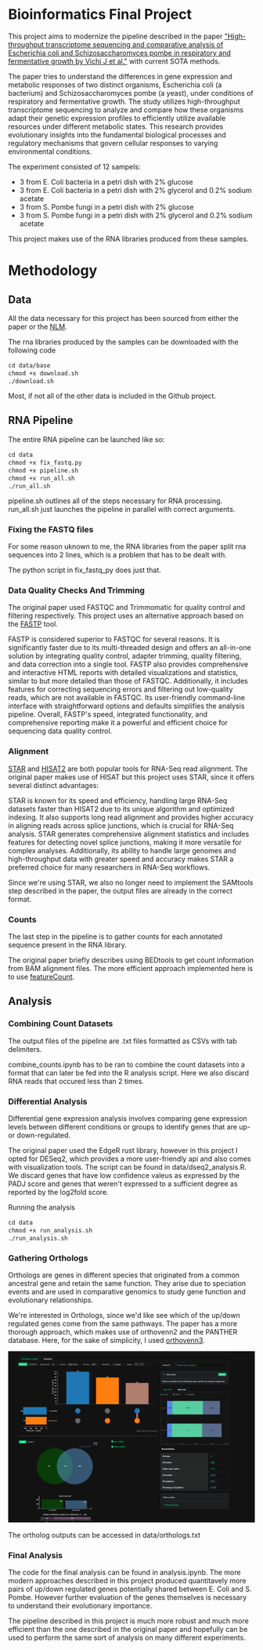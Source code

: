 # Bioinformatics Final Project

This project aims to modernize the pipeline described in the paper ["High-throughput transcriptome sequencing and comparative analysis of Escherichia coli and Schizosaccharomyces pombe in respiratory and fermentative growth by Vichi J et al."](https://www.ncbi.nlm.nih.gov/pmc/articles/PMC7968713/) with current SOTA methods.

The paper tries to understand the differences in gene expression and metabolic responses of two distinct organisms, Escherichia coli (a bacterium) and Schizosaccharomyces pombe (a yeast), under conditions of respiratory and fermentative growth. The study utilizes high-throughput transcriptome sequencing to analyze and compare how these organisms adapt their genetic expression profiles to efficiently utilize available resources under different metabolic states. This research provides evolutionary insights into the fundamental biological processes and regulatory mechanisms that govern cellular responses to varying environmental conditions.

The experiment consisted of 12 sampels:
- 3 from E. Coli bacteria in a petri dish with 2% glucose
- 3 from E. Coli bacteria in a petri dish with 2% glycerol and 0.2% sodium acetate
- 3 from S. Pombe fungi in a petri dish with 2% glucose
- 3 from S. Pombe fungi in a petri dish with 2% glycerol and 0.2% sodium acetate

This project makes use of the RNA libraries produced from these samples.

# Methodology
## Data
All the data necessary for this project has been sourced from either the paper or the [NLM](https://www.ncbi.nlm.nih.gov/).

The rna libraries produced by the samples can be downloaded with the following code

    cd data/base
    chmod +x download.sh
    ./download.sh

Most, if not all of the other data is included in the Github project.
## RNA Pipeline

The entire RNA pipeline can be launched like so:

    cd data
    chmod +x fix_fastq.py
    chmod +x pipeline.sh
    chmod +x run_all.sh
    ./run_all.sh

pipeline.sh outlines all of the steps necessary for RNA processing. run_all.sh just launches the pipeline in parallel with correct arguments.

### Fixing the FASTQ files
For some reason uknown to me, the RNA libraries from the paper split rna sequences into 2 lines, which is a problem that has to be dealt with.

The python script in fix_fastq_py does just that.

### Data Quality Checks And Trimming
The original paper used FASTQC and Trimmomatic for quality control and filtering respectively.
This project uses an alternative approach based on the [FASTP](https://github.com/OpenGene/fastp) tool.

FASTP is considered superior to FASTQC for several reasons. It is significantly faster due to its multi-threaded design and offers an all-in-one solution by integrating quality control, adapter trimming, quality filtering, and data correction into a single tool. FASTP also provides comprehensive and interactive HTML reports with detailed visualizations and statistics, similar to but more detailed than those of FASTQC. Additionally, it includes features for correcting sequencing errors and filtering out low-quality reads, which are not available in FASTQC. Its user-friendly command-line interface with straightforward options and defaults simplifies the analysis pipeline. Overall, FASTP's speed, integrated functionality, and comprehensive reporting make it a powerful and efficient choice for sequencing data quality control.

### Alignment

[STAR](https://github.com/alexdobin/STAR) and [HISAT2](https://daehwankimlab.github.io/hisat2/) are both popular tools for RNA-Seq read alignment. The original paper makes use of HISAT but 
this project uses STAR, since it offers several distinct advantages:

STAR is known for its speed and efficiency, handling large RNA-Seq datasets faster than HISAT2 
due to its unique algorithm and optimized indexing. It also supports long read alignment and provides higher accuracy in aligning reads across splice junctions, which is crucial for RNA-Seq analysis. STAR generates comprehensive alignment statistics and includes features for detecting novel splice junctions, making it more versatile for complex analyses. Additionally, its ability to handle large genomes and high-throughput data with greater speed and accuracy makes STAR a preferred choice for many researchers in RNA-Seq workflows.

Since we're using STAR, we also no longer need to implement the SAMtools step described in the paper, the output files are already in the correct format.

### Counts
The last step in the pipeline is to gather counts for each annotated sequence present in the RNA library.

The original paper briefly describes using BEDtools to get count information from BAM alignment files. The more efficient approach implemented here is to use [featureCount](https://rnnh.github.io/bioinfo-notebook/docs/featureCounts.html).

## Analysis 
### Combining Count Datasets

The output files of the pipeline are .txt files formatted as CSVs with tab delimiters. 

combine_counts.ipynb has to be ran to combine the count datasets into a format that can later be fed into the R analysis script. Here we also discard RNA reads that occured less than 2 times.

### Differential Analysis

Differential gene expression analysis involves comparing gene expression levels between different conditions or groups to identify genes that are up- or down-regulated.

The original paper used the EdgeR rust library, however in this project I opted for DESeq2, which provides a more user-friendly api and also comes with visualization tools. The script can be found in data/dseq2_analysis.R. We discard genes that have low confidence valeus as expressed by the PADJ score and genes that weren't expressed to a sufficient degree as reported by the log2fold score.

Running the analysis

    cd data
    chmod +x run_analysis.sh
    ./run_analysis.sh

### Gathering Orthologs 

Orthologs are genes in different species that originated from a common ancestral gene and retain the same function. They arise due to speciation events and are used in comparative genomics to study gene function and evolutionary relationships.

We're interested in Orthologs, since we'd like see which of the up/down regulated genes come from the same pathways. The paper has a more thorough approach, which makes use of orthovenn2 and the PANTHER database. Here, for the sake of simplicity, I used [orthovenn3](https://orthovenn3.bioinfotoolkits.net/).

![Orthovenn Diagram](data/orthovenn3.png)

The ortholog outputs can be accessed in data/orthologs.txt

### Final Analysis

The code for the final analysis can be found in analysis.ipynb. The more modern approaches described in this project produced quantitavely more pairs of up/down regulated genes potentially shared between E. Coli and S. Pombe. However further evaluation of the genes themselves is necessary to understand their evolutionary importance. 

The pipeline described in this project is much more robust and much more efficient than the one described in the original paper and hopefully can be used to perform the same sort of analysis on many different experiments.


